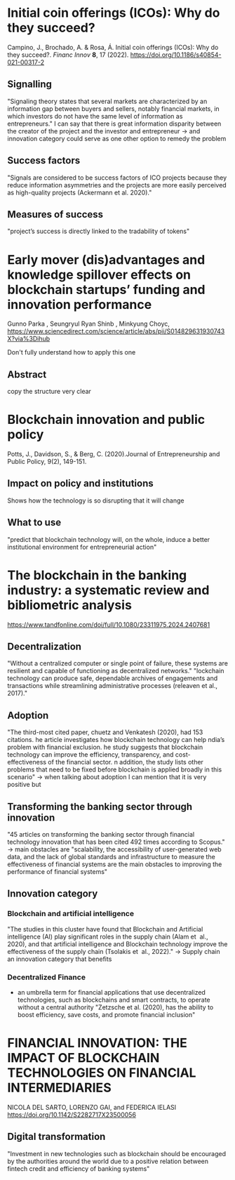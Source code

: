# Initial coin offerings (ICOs): Why do they succeed?
Campino, J., Brochado, A. & Rosa, Á. Initial coin offerings (ICOs): Why do they succeed?. _Financ Innov_ **8**, 17 (2022). https://doi.org/10.1186/s40854-021-00317-2

## Signalling 
"Signaling theory states that several markets are characterized by an information gap between buyers and sellers, notably financial markets, in which investors do not have the same level of information as entrepreneurs."
I can say that there is great information disparity between the creator of the project and the investor and entrepreneur
-> and innovation category could serve as one other option to remedy the problem 

## Success factors
"Signals are considered to be success factors of ICO projects because they reduce information asymmetries and the projects are more easily perceived as high-quality projects
(Ackermann et  al. 2020)."

## Measures of success
"project’s success is directly linked to the tradability of tokens"



# Early mover (dis)advantages and knowledge spillover effects on blockchain startups’ funding and innovation performance
Gunno Parka , Seungryul Ryan Shinb , Minkyung Choyc, https://www.sciencedirect.com/science/article/abs/pii/S014829631930743X?via%3Dihub

Don't fully understand how to apply this one 
## Abstract 
copy the structure very clear

# Blockchain innovation and public policy
 Potts, J., Davidson, S., & Berg, C. (2020).Journal of Entrepreneurship and Public Policy, 9(2), 149-151.
## Impact on policy and institutions
Shows how the technology is so disrupting that it will change 
## What to use
"predict that blockchain technology will, on the whole, induce a better institutional environment for entrepreneurial action" 



# The blockchain in the banking industry: a systematic review and bibliometric analysis
https://www.tandfonline.com/doi/full/10.1080/23311975.2024.2407681

## Decentralization 
"Without a centralized computer or single point of failure, these systems are resilient and capable of functioning as decentralized networks."
"lockchain technology can produce safe, dependable archives of engagements and transactions while streamlining administrative processes (releaven et  al., 2017)."

## Adoption
"The third-most cited paper, chuetz and Venkatesh (2020), had 153 citations. he article investigates how blockchain technology can help ndia’s problem with financial exclusion. he study suggests that blockchain technology can improve the efficiency, transparency, and cost-effectiveness of the financial sector. n addition, the study lists other problems that need to be fixed before blockchain is applied broadly in this scenario"
-> when talking about adoption I can mention that it is very positive but 


## Transforming the banking sector through innovation
"45 articles on transforming the banking sector through financial technology innovation that has been cited 492 times according to Scopus."
-> main obstacles are "scalability, the accessibility of user-generated web data, and the lack of global standards and infrastructure to measure the effectiveness of financial systems are the main obstacles to improving the performance of financial systems"

## Innovation category
### Blockchain and artificial intelligence
"The studies in this cluster have found that Blockchain and Artificial intelligence (AI) play significant roles in the supply chain (Alam et  al., 2020), and that artificial intelligence and Blockchain technology improve the effectiveness of the supply chain (Tsolakis et  al., 2022)."
->  Supply chain an innovation category that benefits 
### Decentralized Finance
- an umbrella term for financial applications that use decentralized technologies, such as blockchains and smart contracts, to operate without a central authority
"Zetzsche et  al. (2020), has the ability to boost efficiency, save costs, and promote
financial inclusion"


# FINANCIAL INNOVATION: THE IMPACT OF BLOCKCHAIN TECHNOLOGIES ON FINANCIAL INTERMEDIARIES
NICOLA DEL SARTO, LORENZO GAI, and FEDERICA IELASI
https://doi.org/10.1142/S2282717X23500056

## Digital transformation
"Investment in new technologies such as blockchain should be encouraged by the authorities around the world due to a positive relation between fintech credit and efficiency of banking systems"
